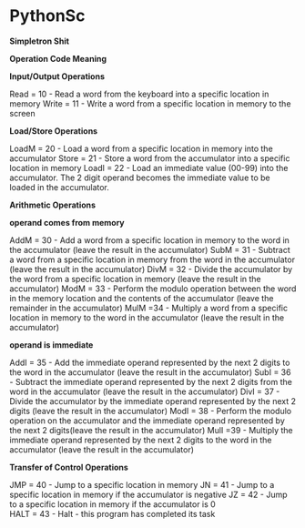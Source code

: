 # PythonSc
**Simpletron Shit**

**Operation Code Meaning**

**Input/Output Operations**

Read 	= 10		- Read a word from the keyboard into a specific location in memory
Write     = 11		- Write a word from a specific location in memory to the screen

**Load/Store Operations**

LoadM 	 = 20		- Load a word from a specific location in memory into the accumulator
Store	 = 21		- Store a word from the accumulator into a specific location in memory
LoadI     = 22		- Load an immediate value (00-99) into the accumulator.  The 2 digit 
operand becomes the immediate value to be loaded in the accumulator.

**Arithmetic Operations**

**operand comes from memory**

AddM 	= 30		- Add a word from a specific location in memory to the word in the accumulator (leave the result in the accumulator)
SubM   = 31		- Subtract a word from a specific location in memory from the word in the accumulator (leave the result in the accumulator)
DivM    = 32		- Divide the accumulator by the word from a specific location in memory (leave the result in the accumulator)
ModM  = 33		- Perform the modulo operation between the word in the memory location and the contents of the accumulator (leave the remainder in   the accumulator)
MulM    =34		- Multiply a word from a specific location in memory to the word in the accumulator (leave the result in the accumulator)

**operand is immediate**

AddI   = 35		- Add the immediate operand represented by the next 2 digits to the word in the accumulator (leave the result in the accumulator)
SubI   = 36		- Subtract the immediate operand represented by the next 2 digits from the  word in the accumulator (leave the result in the accumulator)
DivI    = 37		- Divide the accumulator by the immediate operand represented by the next 2 digits (leave the result in the accumulator)
ModI  = 38		- Perform the modulo operation on the accumulator and the immediate operand represented by the next 2 digits(leave the result in the accumulator)
MulI    =39		- Multiply the immediate operand represented by the next 2 digits to the word in the accumulator (leave the result in the accumulator)

**Transfer of Control Operations**

JMP   = 40		- Jump to a specific location in memory
JN     = 41		- Jump to a specific location in memory if the accumulator is negative
JZ     = 42		- Jump to a specific location in memory if the accumulator is 0		
HALT = 43		- Halt - this program has completed its task

